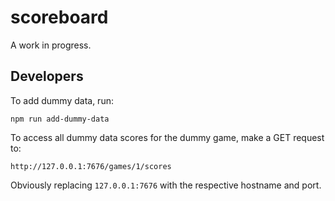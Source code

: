 scoreboard
==========

A work in progress.

Developers
----------

To add dummy data, run:

```
npm run add-dummy-data
```

To access all dummy data scores for the dummy game, make a GET request to:

```
http://127.0.0.1:7676/games/1/scores
```

Obviously replacing `127.0.0.1:7676` with the respective hostname and port.
